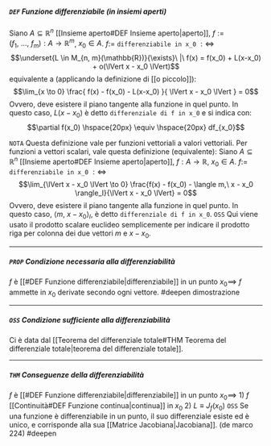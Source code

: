 ##### `DEF` Funzione differenziabile (in insiemi aperti)
Siano $A \subseteq \mathbb{R}^n$ [[Insieme aperto#DEF Insieme aperto|aperto]], $f := (f_1,\ \ldots,\ f_m) : A \rightarrow \mathbb{R}^m$, $x_0 \in A$. $f :=$ `differenziabile in x_0` $:\Leftrightarrow$
$$\underset{L \in M_{n, m}(\mathbb{R})}{\exists}\ |\ f(x) = f(x_0) + L(x-x_0) + o(\lVert x - x_0 \lVert)$$
equivalente a (applicando la definizione di [[o piccolo]]):
$$\lim_{x  \to 0} \frac{
    f(x) - f(x_0) - L(x-x_0)
}{
    \lVert x - x_0 \lVert
} = 0$$
Ovvero, deve esistere il piano tangente alla funzione in quel punto.
In questo caso, $L(x-x_0)$ è detto `differenziale di f in x_0` e si indica con:
$$\partial f(x_0) \hspace{20px} \equiv \hspace{20px} df_{x_0}$$

`NOTA` Questa definizione vale per funzioni vettoriali a valori vettoriali. Per funzioni a vettori scalari, vale questa definizione (equivalente):
Siano $A \subseteq \mathbb{R}^n$ [[Insieme aperto#DEF Insieme aperto|aperto]], $f: A \rightarrow \mathbb{R}$, $x_0 \in A$. $f :=$ `differenziabile in x_0` $:\Leftrightarrow$
$$\lim_{\lVert x - x_0 \lVert \to 0} \frac{f(x) - f(x_0) - \langle m,\ x - x_0 \rangle_I}{\lVert x - x_0 \lVert} = 0$$
Ovvero, deve esistere il piano tangente alla funzione in quel punto.
In questo caso, $\langle m,\ x - x_0 \rangle_I$,  è detto `differenziale di f in x_0`.
`OSS` Qui viene usato il prodotto scalare euclideo semplicemente per indicare il prodotto riga per colonna dei due vettori $m$ e $x - x_0$. 

---------
##### `PROP` Condizione necessaria alla differenziabilità
$f$ è [[#DEF Funzione differenziabile|differenziabile]] in un punto $x_0 \implies$ $f$ ammette in $x_0$ derivate secondo ogni vettore.
#deepen dimostrazione

--------------
##### `OSS` Condizione sufficiente alla differenziabilità
Ci è data dal [[Teorema del differenziale totale#THM Teorema del differenziale totale|teorema del differenziale totale]].

--------------
##### `THM`  Conseguenze della differenziabilità
$f$ è [[#DEF Funzione differenziabile|differenziabile]] in un punto $x_0 \implies$
    1) $f$ [[Continuità#DEF Funzione continua|continua]] in $x_0$
    2) $L \equiv J_f(x_0)$
`OSS` Se una funzione è differenziabile in un punto, il suo differenziale esiste ed è unico, e corrisponde alla sua [[Matrice Jacobiana|Jacobiana]]. (de marco 224)
#deepen 
